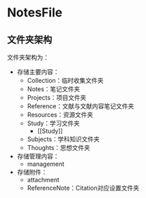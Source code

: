 # NotesFile


## 文件夹架构

文件夹架构为：
- 存储主要内容：
	- Collection：临时收集文件夹
	- Notes：笔记文件夹
	- Projects：项目文件夹
	- Reference：文献与文献内容笔记文件夹
	- Resources：资源文件夹
	- Study：学习文件夹
		- [[Study]]
	- Subjects：学科知识文件夹
	- Thoughts：思想文件夹
- 存储管理内容：
	- management
- 存储附件：
	- attachment
	- ReferenceNote：Citation对应设置文件夹
